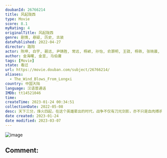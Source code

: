 ```yaml
---
doubanId: 26766214
title: 风起陇西
type: Movie
score: 8.1
myRating: 4
originalTitle: 风起陇西
genre: 剧情, 悬疑, 历史, 古装
datePublished: 2022-04-27
director: 路阳
actor: 陈坤, 白宇, 聂远, 尹铸胜, 常远, 杨颖, 孙怡, 俞灏明, 王骁, 杨轶, 张晓晨, 刘亭作, 赵峥, 从瑞麟, 张戈, 侯玮涛, 彭义程, 强巴才丹, 陈凯文, 李士刚, 张优, 朱超艺, 李凯, 董浩然, 韩秀一, 周小川, 刘一辉, 郭昱德, 杨博潇, 马学雷, 高睿菲儿, 戴毅, 李芸, 郭家诺, 张孝文, 杨磊, 王浩杰, 牛志强, 李小朋, 朱时峰, 李槐龙, 杜长安, 袁帅, 李泰延, 马思妍, 董子健, 李光洁, 郭京飞, 喻庆辉
author: 金海曙, 金昱, 马伯庸
tags: [Movie]
state: 看过
url: https://movie.douban.com/subject/26766214/
aliases:
  - The_Wind_Blows_From_Longxi
country: 中国大陆
language: 汉语普通话
IMDb: tt14521046
time: 
createTime: 2023-01-24 00:34:51
collectionDate: 2022-05-08
desc: 天下三分，烽火四起，在这个英雄辈出的时代，战争不仅有刀光剑影，亦不只是血肉搏杀。秘密情报线上的生死角逐，正涌动于滚滚洪流的阴影当中。两个不被乱世聚焦的“小人物”——陈恭（陈坤饰）与荀诩（白宇饰）...
date created: 2023-01-24
date modified: 2023-03-07
---
```


![image](p2872590641.jpg)

Comment:
---
